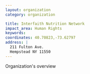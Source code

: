```yaml
---
layout: organization
category: organization

title: Interfaith Nutrition Network
impact_area: Human Rights
keywords: 
coordinates: 40.70823,-73.62797
address: |
  211 Fulton Ave.
  Hempstead NY 11550
---
```

Organization's overview
